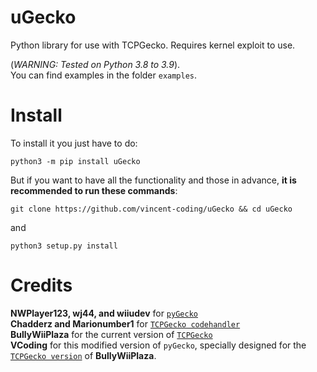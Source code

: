 # uGecko
Python library for use with TCPGecko. Requires kernel exploit to use.

(*WARNING: Tested on Python 3.8 to 3.9*). <br />
You can find examples in the folder `examples`.

# Install
To install it you just have to do:
```
python3 -m pip install uGecko
```
But if you want to have all the functionality and those in advance, **it is recommended to run these commands**:
```
git clone https://github.com/vincent-coding/uGecko && cd uGecko
```
and
```
python3 setup.py install
```

# Credits

**NWPlayer123, wj44, and wiiudev** for [`pyGecko`](https://github.com/wiiudev/pyGecko)<br />
**Chadderz and Marionumber1** for [`TCPGecko codehandler`](https://github.com/wiiudev/pyGecko/tree/master/codehandler)<br />
**BullyWiiPlaza** for the current version of [`TCPGecko`](https://github.com/BullyWiiPlaza/tcpgecko/)<br />
**VCoding** for this modified version of `pyGecko`, specially designed for the [`TCPGecko version`](https://github.com/BullyWiiPlaza/tcpgecko/) of **BullyWiiPlaza**.
